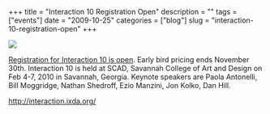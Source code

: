 +++
title = "Interaction 10 Registration Open"
description = ""
tags = ["events"]
date = "2009-10-25"
categories = ["blog"]
slug = "interaction-10-registration-open"
+++



  <div class="notebook-screenshot"><a href="http://interaction.ixda.org/"><img src="/media/bluga/wt4ae4617d6a369.jpg"/></a></div><p><a href="http://interaction.ixda.org/">Registration for Interaction 10 is open</a>. Early bird pricing ends November 30th. Interaction 10 is held at SCAD, Savannah College of Art and Design on Feb 4-7, 2010 in Savannah, Georgia. Keynote speakers are Paola Antonelli, Bill Moggridge, Nathan Shedroff, Ezio Manzini, Jon Kolko, Dan Hill.</p>
    
  <a href="http://interaction.ixda.org/">http://interaction.ixda.org/</a>
